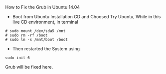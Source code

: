 How to Fix the Grub in Ubuntu 14.04

* Boot from Ubuntu Installation CD and Choosed Try Ubuntu, While in this live CD environment, in terminal

```
# sudo mount /dev/sda5 /mnt
# sudo rm -rf /boot
# sudo ln -s /mnt/boot /boot
```

* Then restarted the System using 

```
sudo init 6
```

Grub will be fixed here.

